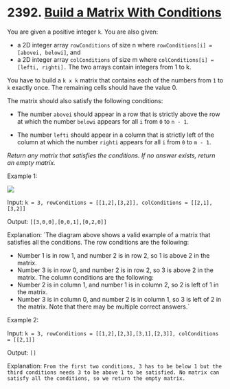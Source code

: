 # 2392. [Build a Matrix With Conditions](https://leetcode.com/problems/build-a-matrix-with-conditions/description/?envType=daily-question&envId=2024-07-21)

You are given a positive integer `k`. You are also given:

* a 2D integer array `rowConditions` of size n where `rowConditions[i] = [abovei, belowi]`, and
* a 2D integer array `colConditions` of size m where `colConditions[i] = [lefti, righti].`
The two arrays contain integers from 1 to k.

You have to build a `k x k` matrix that contains each of the numbers from `1` to `k` exactly once. The remaining cells should have the value 0.

The matrix should also satisfy the following conditions:

* The number `abovei` should appear in a row that is strictly above the row at which the number `belowi` appears for all `i` from `0` to `n - 1`.

* The number `lefti` should appear in a column that is strictly left of the column at which the number `righti` appears for all `i` from `0` to `m - 1`.

_Return any matrix that satisfies the conditions. If no answer exists, return an empty matrix._

 

Example 1:

![](https://assets.leetcode.com/uploads/2022/07/06/gridosdrawio.png)

Input: `k = 3, rowConditions = [[1,2],[3,2]], colConditions = [[2,1],[3,2]]`

Output: `[[3,0,0],[0,0,1],[0,2,0]]`

Explanation: `The diagram above shows a valid example of a matrix that satisfies all the conditions.
The row conditions are the following:
- Number 1 is in row 1, and number 2 is in row 2, so 1 is above 2 in the matrix.
- Number 3 is in row 0, and number 2 is in row 2, so 3 is above 2 in the matrix.
The column conditions are the following:
- Number 2 is in column 1, and number 1 is in column 2, so 2 is left of 1 in the matrix.
- Number 3 is in column 0, and number 2 is in column 1, so 3 is left of 2 in the matrix.
Note that there may be multiple correct answers.`

Example 2:

Input: `k = 3, rowConditions = [[1,2],[2,3],[3,1],[2,3]], colConditions = [[2,1]]`

Output: `[]`

Explanation: `From the first two conditions, 3 has to be below 1 but the third conditions needs 3 to be above 1 to be satisfied.
No matrix can satisfy all the conditions, so we return the empty matrix.`
